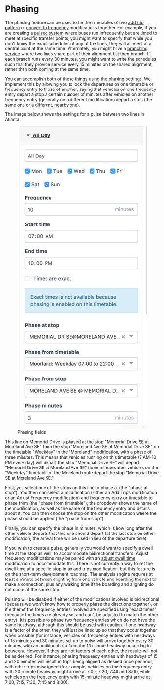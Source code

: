 # Phasing

The phasing feature can be used to tie the timetables of two [add trip pattern](./modifications.md#add-trip-pattern) or [convert to frequency](./modifications.md#convert-to-frequency) modifications together. For example, if you are creating a [pulsed system](http://humantransit.org/2010/11/basics-finding-your-pulse.html) where buses run infrequently but are timed to meet at specific transfer points, you might want to specify that while you don't know the exact schedules of any of the lines, they will all meet at a central point at the same time. Alternately, you might have a [branching service](http://humantransit.org/2011/02/basics-branching-or-how-transit-is-like-a-river.html) where two lines share part of their alignment but then branch. If each branch runs every 30 minutes, you might want to write the schedules such that they provide service every 15 minutes on the shared alignment, rather than both coming at the same time.

You can accomplish both of these things using the phasing settings. We implement this by allowing you to lock the departures on one timetable or frequency entry to those of another, saying that vehicles on one frequency entry depart a stop a certain number of minutes after vehicles on another frequency entry (generally on a different modification) depart a stop (the same one or a different, nearby one).

The image below shows the settings for a pulse between two lines in Atlanta. 

<figure>
  <img src="../static/img/phase.png" alt="Phasing a route in Atlanta, Georgia, USA"/>
  <figcaption>Phasing fields</figcaption>
</figure>

This line on Memorial Drive is phased at the stop "Memorial Drive SE at Moreland Ave SE" from the stop "Moreland Ave SE at Memorial Drive SE" on the timetable "Weekday" in the "Moreland" modification, with a phase of three minutes. This means that vehicles running on this timetable (7 AM-10 PM every day) will depart the stop "Memorial Drive SE" will depart "Memorial Drive SE at Moreland Ave SE" three minutes after vehicles on the "Weekday" timetable of the Moreland route depart the stop "Memorial Drive SE at Moreland Ave SE."

First, you select one of the stops on this line to phase at (the "phase at stop"). You then can select a modification (either an Add Trips modification or an Adjust Frequency modification) and frequency entry or timetable to phase from (the "phase from timetable"); the dropdown shows the name of the modification, as well as the name of the frequency entry and details about it. You can then choose the stop on the other modification where the phase should be applied (the "phase from stop").

Finally, you can specify the phase in minutes, which is how long after the other vehicle departs that this one should depart (at the last stop on either modification, the arrival time will be used in lieu of the departure time).

If you wish to create a pulse, generally you would want to specify a dwell time at the stop as well, to accommodate bidirectional transfers. Adjust frequency modifications may be paired with an [adjust dwell time](modifications.md#adjust-dwell-time) modification to accommodate this. There is not currently a way to set the dwell time at a specific stop in an add trips modification, but this feature is on the short-term development roadmap. The analysis engine requires at least a minute between alighting from one vehicle and boarding the next to make a connection, plus any walking time if the boarding and alighting do not occur at the same stop.

Pulsing will be disabled if either of the modifications involved is bidirectional (because we won't know how to properly phase the directions together), or if either of the frequency entries involved are specified using "exact times" (because the times are already set and can't be adjusted to match the other entry). It is possible to phase two frequency entries which do not have the same headway, although this should
be used with caution. If one headway is a factor of the other, they will just be lined up so that they occur together when possible (for instance, vehicles on frequency entries with headways of 15 minutes and 30 minutes set up to pulse will arrive together every 30 minutes, with an additional trip from the 15 minute headway occurring in between). However, if they are not factors of each other, the results will not be as desired. For instance, phasing frequency entries with headways of 15 and 20 minutes will result in trips being aligned as desired once per hour, with other trips misaligned (for example, vehicles on the frequency entry with 20-minute headway might arrive at 7:00, 7:20, 7:40 and 8:00, while vehicles on the frequency entry with 15-minute headway might arrive at 7:00, 7:15, 7:30, 7:45 and 8:00).
